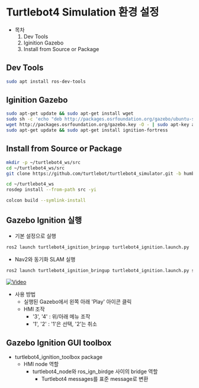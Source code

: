 # Turtlebot4 Simulation 환경 설정
* 목차
  1. Dev Tools
  2. Iginition Gazebo
  3. Install from Source or Package

## Dev Tools
```bash
sudo apt install ros-dev-tools
```

## Iginition Gazebo
```bash
sudo apt-get update && sudo apt-get install wget
sudo sh -c 'echo "deb http://packages.osrfoundation.org/gazebo/ubuntu-stable `lsb_release -cs` main" > /etc/apt/sources.list.d/gazebo-stable.list'
wget http://packages.osrfoundation.org/gazebo.key -O - | sudo apt-key add -
sudo apt-get update && sudo apt-get install ignition-fortress
```

## Install from Source or Package
```bash
mkdir -p ~/turtlebot4_ws/src 
cd ~/turtlebot4_ws/src
git clone https://github.com/turtlebot/turtlebot4_simulator.git -b humble

cd ~/turtlebot4_ws
rosdep install --from-path src -yi

colcon build --symlink-install
```

## Gazebo Ignition 실행
* 기본 설정으로 실행
```bash
ros2 launch turtlebot4_ignition_bringup turtlebot4_ignition.launch.py
```

* Nav2와 동기화 SLAM 실행
```bash
ros2 launch turtlebot4_ignition_bringup turtlebot4_ignition.launch.py slam:=true nav2:=true rviz:=true
```

[![Video](http://img.youtube.com/vi/go7jszqFSi0/0.jpg)](http://www.youtube.com/watch?v=go7jszqFSi0)

* 사용 방법
  * 실행된 Gazebo에서 왼쪽 아래 'Play' 아이콘 클릭 
  * HMI 조작
    * '3', '4' : 위/아래 메뉴 조작
    * '1', '2' : '1'은 선택, '2'는 취소


## Gazebo Ignition GUI toolbox
* turtlebot4_ignition_toolbox package
  * HMI node 역할
    * turtlebot4_node와 ros_ign_birdge 사이의 bridge 역할
      * Turtlebot4 messages를 표준 message로 변환



